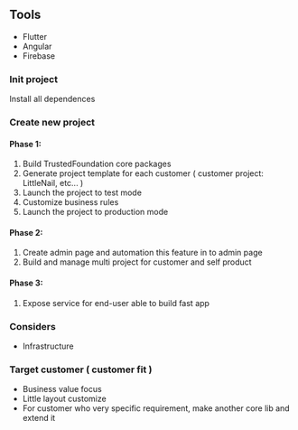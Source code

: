 ## Tools

- Flutter
- Angular
- Firebase

### Init project

Install all dependences

### Create new project

#### Phase 1:
1. Build TrustedFoundation core packages
2. Generate project template for each customer ( customer project: LittleNail, etc... )
3. Launch the project to test mode
4. Customize business rules
5. Launch the project to production mode

#### Phase 2:
1. Create admin page and automation this feature in to admin page
2. Build and manage multi project for customer and self product

#### Phase 3:
1. Expose service for end-user able to build fast app


### Considers
- Infrastructure

### Target customer ( customer fit )
- Business value focus
- Little layout customize
- For customer who very specific requirement, make another core lib and extend it
